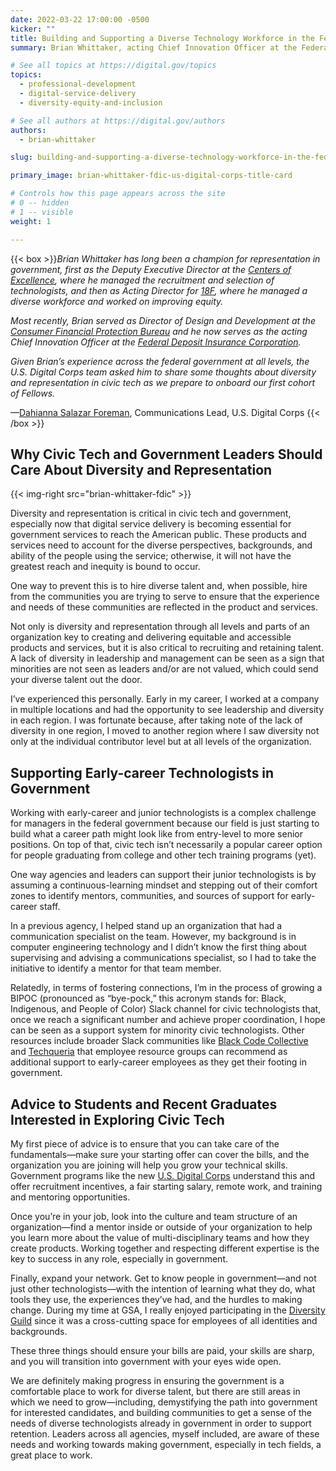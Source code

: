 ```yaml
---
date: 2022-03-22 17:00:00 -0500
kicker: ""
title: Building and Supporting a Diverse Technology Workforce in the Federal Government
summary: Brian Whittaker, acting Chief Innovation Officer at the Federal Deposit Insurance Corporation (FDIC), shares his personal reflections on the importance of a diverse workforce in government and civic tech.

# See all topics at https://digital.gov/topics
topics:
  - professional-development
  - digital-service-delivery
  - diversity-equity-and-inclusion

# See all authors at https://digital.gov/authors
authors:
  - brian-whittaker

slug: building-and-supporting-a-diverse-technology-workforce-in-the-federal-government

primary_image: brian-whittaker-fdic-us-digital-corps-title-card

# Controls how this page appears across the site
# 0 -- hidden
# 1 -- visible
weight: 1

---
```


{{< box >}}_Brian Whittaker has long been a champion for representation in government, first as the Deputy Executive Director at the [Centers of Excellence](https://coe.gsa.gov/), where he managed the recruitment and selection of technologists, and then as Acting Director for [18F](https://18f.gsa.gov/), where he managed a diverse workforce and worked on improving equity._

_Most recently, Brian served as Director of Design and Development at the [Consumer Financial Protection Bureau](https://www.consumerfinance.gov/) and he now serves as the acting Chief Innovation Officer at the [Federal Deposit Insurance Corporation](https://www.fdic.gov/)._

_Given Brian’s experience across the federal government at all levels, the U.S. Digital Corps team asked him to share some thoughts about diversity and representation in civic tech as we prepare to onboard our first cohort of Fellows._

&mdash;[Dahianna Salazar Foreman](https://digital.gov/authors/dahianna-salazar-foreman/), Communications Lead, U.S. Digital Corps {{< /box >}}

## Why Civic Tech and Government Leaders Should Care About Diversity and Representation

{{< img-right src="brian-whittaker-fdic" >}}

Diversity and representation is critical in civic tech and government, especially now that digital service delivery is becoming essential for government services to reach the American public. These products and services need to account for the diverse perspectives, backgrounds, and ability of the people using the service; otherwise, it will not have the greatest reach and inequity is bound to occur.

One way to prevent this is to hire diverse talent and, when possible, hire from the communities you are trying to serve to ensure that the experience and needs of these communities are reflected in the product and services.

Not only is diversity and representation through all levels and parts of an organization key to creating and delivering equitable and accessible products and services, but it is also critical to recruiting and retaining talent. A lack of diversity in leadership and management can be seen as a sign that minorities are not seen as leaders and/or are not valued, which could send your diverse talent out the door.

I’ve experienced this personally. Early in my career, I worked at a company in multiple locations and had the opportunity to see leadership and diversity in each region. I was fortunate because, after taking note of the lack of diversity in one region, I moved to another region where I saw diversity not only at the individual contributor level but at all levels of the organization.

## Supporting Early-career Technologists in Government

Working with early-career and junior technologists is a complex challenge for managers in the federal government because our field is just starting to build what a career path might look like from entry-level to more senior positions. On top of that, civic tech isn’t necessarily a popular career option for people graduating from college and other tech training programs (yet).

One way agencies and leaders can support their junior technologists is by assuming a continuous-learning mindset and stepping out of their comfort zones to identify mentors, communities, and sources of support for early-career staff.

In a previous agency, I helped stand up an organization that had a communication specialist on the team. However, my background is in computer engineering technology and I didn’t know the first thing about supervising and advising a communications specialist, so I had to take the initiative to identify a mentor for that team member.

Relatedly, in terms of fostering connections, I’m in the process of growing a BIPOC (pronounced as “bye-pock,” this acronym stands for: Black, Indigenous, and People of Color) Slack channel for civic technologists that, once we reach a significant number and achieve proper coordination, I hope can be seen as a support system for minority civic technologists. Other resources include broader Slack communities like [Black Code Collective](https://www.blackcodecollective.com/) and [Techqueria](https://www.techqueria.org/) that employee resource groups can recommend as additional support to early-career employees as they get their footing in government.

## Advice to Students and Recent Graduates Interested in Exploring Civic Tech

My first piece of advice is to ensure that you can take care of the fundamentals—make sure your starting offer can cover the bills, and the organization you are joining will help you grow your technical skills. Government programs like the new [U.S. Digital Corps](https://digitalcorps.gsa.gov/opportunity/) understand this and offer recruitment incentives, a fair starting salary, remote work, and training and mentoring opportunities.

Once you’re in your job, look into the culture and team structure of an organization—find a mentor inside or outside of your organization to help you learn more about the value of multi-disciplinary teams and how they create products. Working together and respecting different expertise is the key to success in any role, especially in government.

Finally, expand your network. Get to know people in government—and not just other technologists—with the intention of learning what they do, what tools they use, the experiences they’ve had, and the hurdles to making change. During my time at GSA, I really enjoyed participating in the [Diversity Guild](https://handbook.tts.gsa.gov/about-us/deia/#diversity-guild) since it was a cross-cutting space for employees of all identities and backgrounds.

These three things should ensure your bills are paid, your skills are sharp, and you will transition into government with your eyes wide open.

We are definitely making progress in ensuring the government is a comfortable place to work for diverse talent, but there are still areas in which we need to grow—including, demystifying the path into government for interested candidates, and building communities to get a sense of the needs of diverse technologists already in government in order to support retention. Leaders across all agencies, myself included, are aware of these needs and working towards making government, especially in tech fields, a great place to work.
